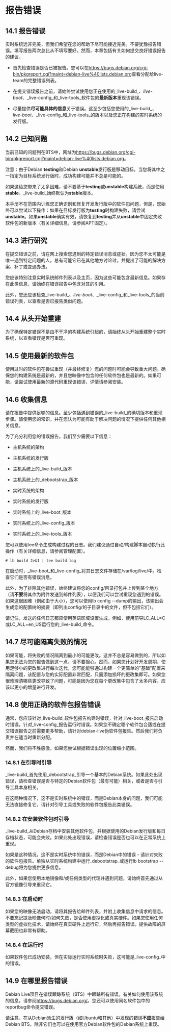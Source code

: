 # 报告错误

## 14.1 报告错误

实时系统远非完美，但我们希望在您的帮助下尽可能接近完美。不要犹豫报告错误。填写报告两次总比从不填写要好。然而，本章包括有关如何提交良好错误报告的建议。

* 首先检查错误是否已被报告。您可以在<https://bugs.debian.org/cgi-bin/pkgreport.cgi?maint=debian-live%40lists.debian.org>查看分配给live-team的完整错误列表。

* 在提交错误报告之前，请始终尝试使用您正在使用的_live-build_、_live-boot_、_live-config_和_live-tools_软件包的**最新版本**重现该错误。

* 尽量提供**尽可能具体的信息**关于错误。这至少包括您使用的_live-build_、_live-boot_、_live-config_和_live-tools_的版本以及您正在构建的实时系统的发行版。

## 14.2 已知问题

当前已知的问题列在BTS中，网址为<https://bugs.debian.org/cgi-bin/pkgreport.cgi?maint=debian-live%40lists.debian.org>。

注意：由于Debian **testing**和Debian **unstable**发行版是移动目标，当您将其中之一指定为目标系统发行版时，成功构建可能并不总是可能的。

如果这给您带来了太多困难，请不要基于**testing**或**unstable**构建系统，而是使用**stable**。_live-build_始终默认为**stable**版本。

本手册不在范围内训练您正确识别和修复开发发行版中的软件包问题，但是，您始终可以尝试以下操作：如果在目标发行版为**testing**时构建失败，请尝试**unstable**。如果**unstable**确实有效，请恢复到**testing**并从**unstable**中固定失败软件包的新版本（有关详细信息，请参阅APT固定）。

## 14.3 进行研究

在提交错误之前，请在网上搜索您遇到的特定错误消息或症状。因为您不太可能是唯一遇到特定问题的人。总有可能它已在其他地方讨论过，并提出了可能的解决方案、补丁或变通办法。

您应该特别注意实时系统邮件列表以及主页，因为这些可能包含最新信息。如果存在此类信息，请始终在错误报告中包含对其的引用。

此外，您还应该检查_live-build_、_live-boot_、_live-config_和_live-tools_的当前错误列表，以查看是否已报告类似问题。

## 14.4 从头开始重建

为了确保特定错误不是由不干净的构建系统引起的，请始终从头开始重建整个实时系统，以查看错误是否可重现。

## 14.5 使用最新的软件包

使用过时的软件包在尝试重现（并最终修复）您的问题时可能会导致重大问题。确保您的构建系统是最新的，并且您映像中包含的任何软件包也是最新的。如果可能，请尝试使用最新的源代码重现该错误，详情请参阅安装。

## 14.6 收集信息

请在报告中提供足够的信息。至少包括遇到错误的_live-build_的确切版本和重现步骤。请使用您的常识，并在您认为可能有助于解决问题的情况下提供任何其他相关信息。

为了充分利用您的错误报告，我们至少需要以下信息：

* 主机系统的架构

* 主机系统的发行版

* 主机系统上的_live-build_版本

* 主机系统上的_debootstrap_版本

* 实时系统的架构

* 实时系统的发行版

* 实时系统上的_live-boot_版本

* 实时系统上的_live-config_版本

* 实时系统上的_live-tools_版本

您可以使用tee命令生成构建过程的日志。我们建议通过自动/构建脚本自动执行此操作（有关详细信息，请参阅管理配置）。

```
# lb build 2>&1 | tee build.log  
```

在启动时，_live-boot_和_live-config_将其日志文件存储在/var/log/live/中。检查它们是否有错误消息。

此外，为了排除其他错误，始终建议将您的config/目录打包并上传到某个地方（请**不要**将其作为附件发送到邮件列表），以便我们可以尝试重现您遇到的错误。如果这很困难（例如由于大小），您可以使用lb config --dump的输出，该输出会生成您的配置树的摘要（即列出config/的子目录中的文件，但不包括它们）。

请记住，发送的任何日志都应使用英语区域设置生成，例如，使用前导LC_ALL=C或LC_ALL=en_US运行您的_live-build_命令。

## 14.7 尽可能隔离失败的情况

如果可能，将失败的情况隔离到最小的可能更改。这并不总是容易做到的，所以如果您无法为您的报告做到这一点，请不要担心。然而，如果您计划好开发周期，使用足够小的更改集进行每次迭代，您可能能够通过构建一个更简单的"基础"配置来隔离问题，该配置与您的实际配置非常匹配，只需添加损坏的更改集即可。如果您很难理清哪些更改导致了问题，可能是因为您在每个更改集中包含了太多内容，应该以更小的增量进行开发。

## 14.8 使用正确的软件包报告错误

通常，您应该针对_live-build_软件包报告构建时错误，针对_live-boot_报告启动时错误，针对_live-config_报告运行时错误。如果您不确定哪个软件包合适或在提交错误报告之前需要更多帮助，请针对debian-live伪软件包报告。然后我们将负责并在适当时重新分配。

然而，我们将不胜感激，如果您尝试根据错误出现的位置缩小范围。

### 14.8.1 在引导时引导

_live-build_首先使用_debootstrap_引导一个基本的Debian系统。如果此处出现错误，请检查错误是否与特定的Debian软件包（最有可能）相关，或者是否与引导工具本身相关。

在这两种情况下，这不是实时系统中的错误，而是Debian本身的问题，我们可能无法直接修复它。请针对引导工具或失败的软件包报告此类错误。

### 14.8.2 在安装软件包时引导

_live-build_从Debian存档中安装其他软件包，并根据使用的Debian发行版和每日存档状态，可能会失败。如果此处出现错误，请检查错误是否也可以在正常系统上重现。

如果是这种情况，这不是实时系统中的错误，而是Debian中的错误 - 请针对失败的软件包报告。单独从实时系统构建中运行_debootstrap_或运行lb bootstrap --debug将为您提供更多信息。

此外，如果您使用本地镜像和/或任何类型的代理并遇到问题，请始终首先通过从官方镜像引导来重现它。

### 14.8.3 在启动时

如果您的映像无法启动，请将其报告给邮件列表，并附上收集信息中请求的信息。不要忘记提及映像何时/如何失败，是否使用虚拟化或真实硬件。如果您使用任何类型的虚拟化技术，请始终在真实硬件上运行它，然后再报告错误。提供故障的屏幕截图也非常有帮助。

### 14.8.4 在运行时

如果软件包已成功安装，但在实际运行实时系统时失败，这可能是_live-config_中的错误。

## 14.9 在哪里报告错误

Debian Live项目在错误跟踪系统（BTS）中跟踪所有错误。有关如何使用该系统的信息，请参阅<https://bugs.debian.org/>。您还可以使用同名软件包中的reportbug命令提交错误。

请注意，在从Debian派生的发行版（如Ubuntu和其他）中发现的错误**不应**报告给Debian BTS，除非它们也可以在使用官方Debian软件包的Debian系统上重现。 